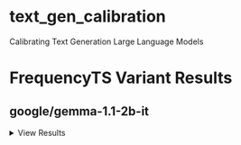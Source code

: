 # text_gen_calibration
Calibrating Text Generation Large Language Models
# FrequencyTS Variant Results
## google/gemma-1.1-2b-it
<details>
  <summary>View Results</summary>

### Calibration Set
```
ece_logits: 0.881216
ece_verbalised: 0.256036

brier_logits: 0.814754
brier_verbalised: 0.172123

auroc_logits: 0.631076
auroc_verbalised: 0.491197

auprc_logits: 0.0741467
auprc_verbalised: 0.0762646
```
| name                   |   ece_calib |   brier_calib |   auroc_calib |   auprc_calib |
|:-----------------------|------------:|--------------:|--------------:|--------------:|
| FrequencyTS            |  0.00963191 |     0.0383401 |      0.630787 |     0.0652092 |
| FrequencyTSBotOnly     |  0.0230489  |     0.0388787 |      0.591146 |     0.070289  |
| FrequencyTSMeanOnly    |  0.00963191 |     0.0383401 |      0.630787 |     0.0652092 |
| FrequencyTSMeanStdOnly |  0.00963191 |     0.0383401 |      0.630787 |     0.0652092 |
| FrequencyTSNoRF        |  0.00963191 |     0.0383401 |      0.630787 |     0.0652092 |
| FrequencyTSTopOnly     |  0.0106741  |     0.0384153 |      0.618056 |     0.0634603 |

### Test Set
```
ece_logits: 0.853072
ece_verbalised: 0.254713

brier_logits: 0.789192
brier_verbalised: 0.169274

auroc_logits: 0.630536
auroc_verbalised: 0.542066

auprc_logits: 0.13184
auprc_verbalised: 0.114857
```
| name                   |   ece_calib |   brier_calib |   auroc_calib |   auprc_calib |
|:-----------------------|------------:|--------------:|--------------:|--------------:|
| FrequencyTS            |   0.0244503 |     0.0626174 |      0.544643 |     0.0777686 |
| FrequencyTSBotOnly     |   0.0032739 |     0.0624013 |      0.530536 |     0.0837853 |
| FrequencyTSMeanOnly    |   0.0244503 |     0.0626174 |      0.544643 |     0.0777686 |
| FrequencyTSMeanStdOnly |   0.0244503 |     0.0626174 |      0.544643 |     0.0777686 |
| FrequencyTSNoRF        |   0.0244503 |     0.0626174 |      0.544643 |     0.0777686 |
| FrequencyTSTopOnly     |   0.0164172 |     0.0626752 |      0.5275   |     0.0748827 |

</details>